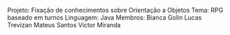 Projeto: Fixação de conhecimentos sobre Orientação a Objetos 
Tema: RPG baseado em turnos	Linguagem: Java
Membros:
	Bianca Golin
	Lucas Trevizan
	Mateus Santos
	Victor Miranda
